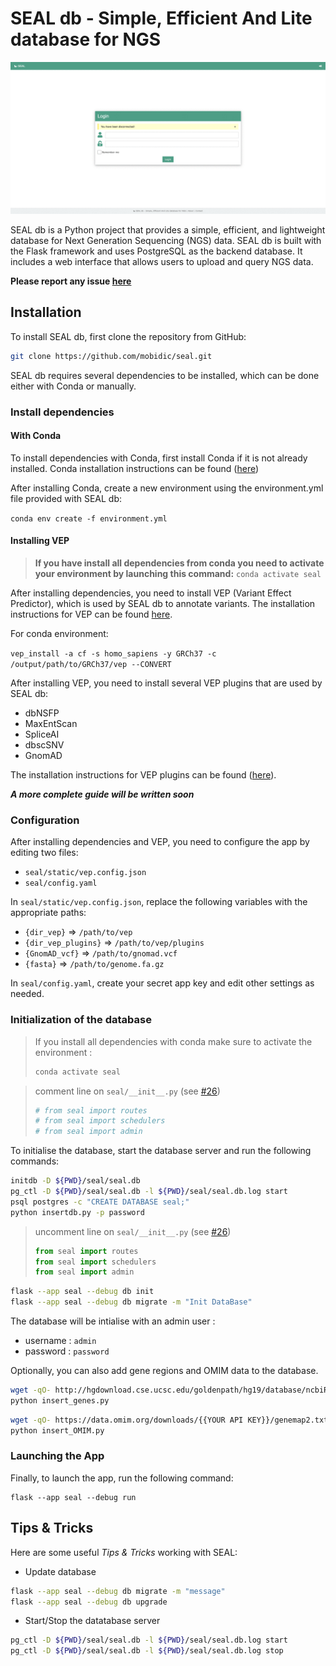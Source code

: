 # SEAL db - Simple, Efficient And Lite database for NGS

![seal.gif](docs/img/seal.gif)

SEAL db is a Python project that provides a simple, efficient, and lightweight
database for Next Generation Sequencing (NGS) data. SEAL db is built with the
Flask framework and uses PostgreSQL as the backend database. It includes a web
interface that allows users to upload and query NGS data.

__Please report any issue [here](https://github.com/mobidic/SEAL/issues/new)__

## Installation

To install SEAL db, first clone the repository from GitHub:

```bash
git clone https://github.com/mobidic/seal.git
```

SEAL db requires several dependencies to be installed, which can be done either
with Conda or manually.

### Install dependencies

#### With Conda

To install dependencies with Conda, first install Conda if it is not already installed. Conda installation instructions can be found ([here](https://docs.conda.io/projects/conda/en/latest/user-guide/install/index.html))

After installing Conda, create a new environment using the environment.yml file
provided with SEAL db:

`conda env create -f environment.yml`

#### Installing VEP

> __If you have install all dependencies from conda you need to activate your
environment by launching this command:__ `conda activate seal`

After installing dependencies, you need to install VEP (Variant Effect
Predictor), which is used by SEAL db to annotate variants. The installation
instructions for VEP can be found
[here](https://www.ensembl.org/info/docs/tools/vep/script/vep_download.html#installer).

For conda environment:

`vep_install -a cf -s homo_sapiens -y GRCh37 -c /output/path/to/GRCh37/vep --CONVERT`

After installing VEP, you need to install several VEP plugins that are used by
SEAL db:
  - dbNSFP
  - MaxEntScan
  - SpliceAI
  - dbscSNV
  - GnomAD

The installation instructions for VEP plugins can be found ([here](https://www.ensembl.org/info/docs/tools/vep/script/vep_plugins.html)).

*__A more complete guide will be written soon__*

### Configuration

After installing dependencies and VEP, you need to configure the app by editing
two files:
- `seal/static/vep.config.json`
- `seal/config.yaml`

In `seal/static/vep.config.json`, replace the following variables with the appropriate paths:
- `{dir_vep}` => `/path/to/vep`
- `{dir_vep_plugins}` => `/path/to/vep/plugins`
- `{GnomAD_vcf}` => `/path/to/gnomad.vcf`
- `{fasta}` => `/path/to/genome.fa.gz`

In `seal/config.yaml`, create your secret app key and edit other settings as
needed.

### Initialization of the database

> If you install all dependencies with conda make sure to activate the
> environment :
> ```bash
> conda activate seal
> ```

> comment line on `seal/__init__.py` (see [#26](https://github.com/mobidic/SEAL/issues/26))
> ```python
> # from seal import routes
> # from seal import schedulers
> # from seal import admin
> ```

To initialise the database, start the database server and run the following
commands:

```bash
initdb -D ${PWD}/seal/seal.db
pg_ctl -D ${PWD}/seal/seal.db -l ${PWD}/seal/seal.db.log start
psql postgres -c "CREATE DATABASE seal;"
python insertdb.py -p password
```

> uncomment line on `seal/__init__.py` (see [#26](https://github.com/mobidic/SEAL/issues/26))
> ```python
> from seal import routes
> from seal import schedulers
> from seal import admin
> ```

```bash
flask --app seal --debug db init
flask --app seal --debug db migrate -m "Init DataBase"
```

The database will be intialise with an admin user :
- username : `admin`
- password : `password`

Optionally, you can also add gene regions and OMIM data to the database.

```bash
wget -qO- http://hgdownload.cse.ucsc.edu/goldenpath/hg19/database/ncbiRefSeq.txt.gz   | gunzip -c - | awk -v OFS="\t" '{ if (!match($13, /.*-[0-9]+/)) { print $3, $5-2000, $6+2000, $13; } }' -  | sort -u > ncbiRefSeq.hg19.sorted.bed
python insert_genes.py
```
```bash
wget -qO- https://data.omim.org/downloads/{{YOUR API KEY}}/genemap2.txt
python insert_OMIM.py
```

### Launching the App

Finally, to launch the app, run the following command:
```
flask --app seal --debug run
```

## Tips & Tricks

Here are some useful *Tips & Tricks* working with SEAL:

- Update database
```bash
flask --app seal --debug db migrate -m "message"
flask --app seal --debug db upgrade
```
- Start/Stop the datatabase server
```bash
pg_ctl -D ${PWD}/seal/seal.db -l ${PWD}/seal/seal.db.log start
pg_ctl -D ${PWD}/seal/seal.db -l ${PWD}/seal/seal.db.log stop
```
